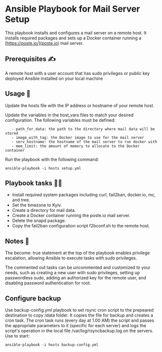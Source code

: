 # Ansible Playbook for Mail Server Setup

This playbook installs and configures a mail server on a remote host. It installs required packages and sets up a Docker container running a [https://poste.io/](poste.io) mail server.
## Prerequisites :writing_hand:

A remote host with a user account that has sudo privileges or public key deployed
Ansible installed on your local machine

## Usage :mechanical_arm:

   Update the hosts file with the IP address or hostname of your remote host.

   Update the variables in the host_vars files to match your desired configuration. The following variables must be defined:
 
       - path_for_data: the path to the directory where mail data will be stored
       - image_with_tag: the Docker image to use for the mail server
       - serv_hostname: the hostname of the mail server to run docker with
       - mem_limit: the amount of memory to allocate to the Docker container

   Run the playbook with the following command:
```
ansible-playbook -i hosts setup.yml
```
## Playbook tasks :man_mechanic:

   - Install required system packages including curl, fail2ban, docker.io, mc, and tree.
   - Set the timezone to Kyiv.
   - Create a directory for mail data.
   - Create a Docker container running the poste.io mail server.
   - Delete the snapd package.
   - Copy the fail2ban configuration script f2bconf.sh to the remote host.

## Notes :notebook:

The become: true statement at the top of the playbook enables privilege escalation, allowing Ansible to execute tasks with sudo privileges.

   The commented out tasks can be uncommented and customized to your needs, such as creating a new user with sudo privileges, setting up passwordless sudo, adding an authorized key for the remote user, and disabling password authentication for root.

## Configure backup

Use backup-config.yml playbook to set rsync cron script to the prepeared destination to copy /data folder. It copies the file for backup and creates a cron task. The cron task runs (every day at 1.00 AM) the script and passes the appropriate parameters to it (specific for each server) and logs the script's operation in the local file /var/log/rsyncbackup.log on the servers.
Use to start:
```    
ansible-playbook -i hosts backup-config.yml
```
